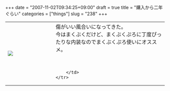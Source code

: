 +++
date = "2007-11-02T09:34:25+09:00"
draft = true
title = "購入から二年ぐらい"
categories = ["things"]
slug = "238"
+++

<table width="100%">
	<tr>
		<td width="30%" valign="middle">
			<img src="https://keruru.net/images/472a70904043e-071102-084102.jpg" border="0" />
		</td>
		<td width="70%" valign="middle">
			傷がいい風合いになってきた。<br />
今はまくぶくだけど、まくぶくぷろに丁度ぴったりな内装なのでまくぶくぷろ使いにオススメ。<br />
<br />
<br />

		</td>
	</tr>
</table>
